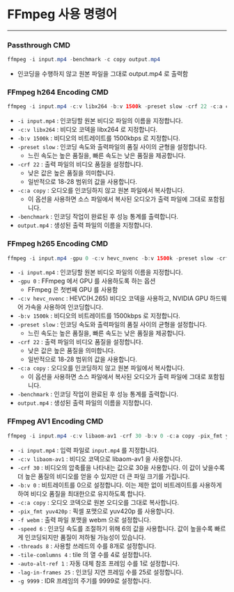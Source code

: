 # FFmpeg 사용 명령어

---

### Passthrough CMD

```java
ffmpeg -i input.mp4 -benchmark -c copy output.mp4
```

- 인코딩을 수행하지 않고 원본 파일을 그대로 output.mp4 로 출력함

### **FFmpeg h264 Encoding CMD**

```java
ffmpeg -i input.mp4 -c:v libx264 -b:v 1500k -preset slow -crf 22 -c:a copy -benchmark output.mp4
```

- `-i input.mp4` : 인코딩할 원본 비디오 파일의 이름을 지정합니다.
- `-c:v libx264` : 비디오 코덱을 libx264 로 지정합니다.
- `-b:v 1500k` : 비디오의 비트레이트를 1500kbps 로 지정합니다.
- `-preset slow` : 인코딩 속도와 출력파일의 품질 사이의 균형을 설정합니다.
    - 느린 속도는 높은 품질을, 빠른 속도는 낮은 품질을 제공합니다.
- `-crf 22` : 출력 파일의 비디오 품질을 설정합니다.
    - 낮은 값은 높은 품질을 의미합니다.
    - 일반적으로 18-28 범위의 값을 사용합니다.
- `-c:a copy` : 오디오를 인코딩하지 않고 원본 파일에서 복사합니다.
    - 이 옵션을 사용하면 소스 파일에서 복사된 오디오가 출력 파일에 그대로 포함됩니다.
- `-benchmark` : 인코딩 작업이 완료된 후 성능 통계를 출력합니다.
- `output.mp4` : 생성된 출력 파일의 이름을 지정합니다.

### **FFmpeg h265 Encoding CMD**

```java
ffmpeg -i input.mp4 -gpu 0 -c:v hevc_nvenc -b:v 1500k -preset slow -crf 22 -c:a copy -benchmark out.mp4
```

- `-i input.mp4` : 인코딩할 원본 비디오 파일의 이름을 지정합니다.
- `-gpu 0` : FFmpeg 에서 GPU 를 사용하도록 하는 옵션
    - FFmpeg 은 첫번째 GPU 를 사용함
- `-c:v hevc_nvenc` : HEVC(H.265) 비디오 코덱을 사용하고, NVIDIA GPU 하드웨어 가속을 사용하여 인코딩합니다.
- `-b:v 1500k` : 비디오의 비트레이트를 1500kbps 로 지정합니다.
- `-preset slow` : 인코딩 속도와 출력파일의 품질 사이의 균형을 설정합니다.
    - 느린 속도는 높은 품질을, 빠른 속도는 낮은 품질을 제공합니다.
- `-crf 22` : 출력 파일의 비디오 품질을 설정합니다.
    - 낮은 값은 높은 품질을 의미합니다.
    - 일반적으로 18-28 범위의 값을 사용합니다.
- `-c:a copy` : 오디오를 인코딩하지 않고 원본 파일에서 복사합니다.
    - 이 옵션을 사용하면 소스 파일에서 복사된 오디오가 출력 파일에 그대로 포함됩니다.
- `-benchmark` : 인코딩 작업이 완료된 후 성능 통계를 출력합니다.
- `output.mp4` : 생성된 출력 파일의 이름을 지정합니다.

### FFmpeg AV1 Encoding CMD

```java
ffmpeg -i input.mp4 -c:v libaom-av1 -crf 30 -b:v 0 -c:a copy -pix_fmt yuv420p -f webm -speed 6 -threads 8 -tile-columns 4 -auto-alt-ref 1 -lag-in-frames 25 -g 9999 output.webm
```

- `-i input.mp4` : 입력 파일로 `input.mp4` 를 지정합니다.
- `-c:v libaom-av1` : 비디오 코덱으로 libaom-av1 을 사용합니다.
- `-crf 30` : 비디오의 압축률을 나타내는 값으로 30을 사용합니다. 이 값이 낮을수록 더 높은 품질의 비디오를 얻을 수 있지만 더 큰 파일 크기를 가집니다.
- `-b:v 0` : 비트레이트를 0으로 설정합니다. 이는 제한 없이 비트레이트를 사용하게 하여 비디오 품질을 최대한으로 유지하도록 합니다.
- `-c:a copy` : 오디오 코덱으로 원본 오디오를 그대로 복사합니다.
- `-pix_fmt yuv420p` : 픽셀 포맷으로 yuv420p 를 사용합니다.
- `-f webm` : 출력 파일 포맷을 webm 으로 설정합니다.
- `-speed 6` : 인코딩 속도를 조절하기 위해 6의 값을 사용합니다. 값이 높을수록 빠르게 인코딩되지만 품질이 저하될 가능성이 있습니다.
- `-threads 8` : 사용할 쓰레드의 수를 8개로 설정합니다.
- `-tile-comlumns 4` : tile 의 열 수를 4로 설정합니다.
- `-auto-alt-ref 1` : 자동 대체 참조 프레임 수를 1로 설정합니다.
- `-lag-in-frames 25` : 인코딩 지연 프레임 수를 25로 설정합니다.
- `-g 9999` : IDR 프레임의 주기를 9999로 설정합니다.